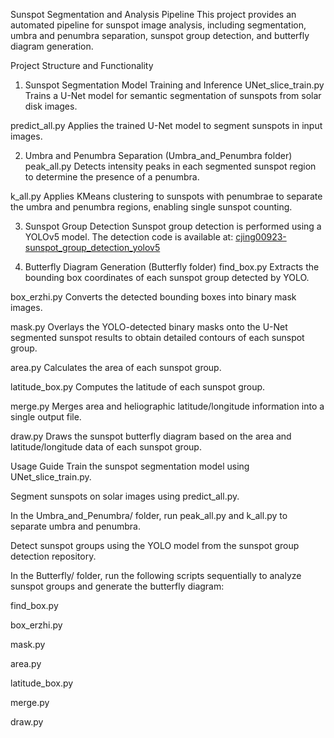 Sunspot Segmentation and Analysis Pipeline
This project provides an automated pipeline for sunspot image analysis, including segmentation, umbra and penumbra separation, sunspot group detection, and butterfly diagram generation.

Project Structure and Functionality
1. Sunspot Segmentation Model Training and Inference
UNet_slice_train.py
Trains a U-Net model for semantic segmentation of sunspots from solar disk images.

predict_all.py
Applies the trained U-Net model to segment sunspots in input images.

2. Umbra and Penumbra Separation (Umbra_and_Penumbra folder)
peak_all.py
Detects intensity peaks in each segmented sunspot region to determine the presence of a penumbra.

k_all.py
Applies KMeans clustering to sunspots with penumbrae to separate the umbra and penumbra regions, enabling single sunspot counting.

3. Sunspot Group Detection
Sunspot group detection is performed using a YOLOv5 model. The detection code is available at:
[cjing00923-sunspot_group_detection_yolov5](https://github.com/cjing00923/cjing00923-sunspot_group_detection_yolov5)

4. Butterfly Diagram Generation (Butterfly folder)
find_box.py
Extracts the bounding box coordinates of each sunspot group detected by YOLO.

box_erzhi.py
Converts the detected bounding boxes into binary mask images.

mask.py
Overlays the YOLO-detected binary masks onto the U-Net segmented sunspot results to obtain detailed contours of each sunspot group.

area.py
Calculates the area of each sunspot group.

latitude_box.py
Computes the latitude of each sunspot group.

merge.py
Merges area and heliographic latitude/longitude information into a single output file.

draw.py
Draws the sunspot butterfly diagram based on the area and latitude/longitude data of each sunspot group.

Usage Guide
Train the sunspot segmentation model using UNet_slice_train.py.

Segment sunspots on solar images using predict_all.py.

In the Umbra_and_Penumbra/ folder, run peak_all.py and k_all.py to separate umbra and penumbra.

Detect sunspot groups using the YOLO model from the sunspot group detection repository.

In the Butterfly/ folder, run the following scripts sequentially to analyze sunspot groups and generate the butterfly diagram:

find_box.py

box_erzhi.py

mask.py

area.py

latitude_box.py

merge.py

draw.py
